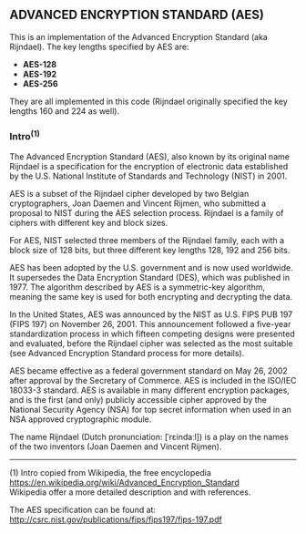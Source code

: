 ## ADVANCED ENCRYPTION STANDARD (AES)

This is an implementation of the Advanced Encryption Standard (aka Rijndael). The key lengths specified by AES are:

* __AES-128__
* __AES-192__
* __AES-256__

They are all implemented in this code (Rijndael originally specified the key lengths 160 and 224 as well).

### Intro<sup>(1)</sup>

The Advanced Encryption Standard (AES), also known by its original name Rijndael is a specification for the encryption of electronic data established by the U.S. National Institute of Standards and Technology (NIST) in 2001.

AES is a subset of the Rijndael cipher developed by two Belgian cryptographers, Joan Daemen and Vincent Rijmen, who submitted a proposal to NIST during the AES selection process. Rijndael is a family of ciphers with different key and block sizes.

For AES, NIST selected three members of the Rijndael family, each with a block size of 128 bits, but three different key lengths 128, 192 and 256 bits.

AES has been adopted by the U.S. government and is now used worldwide. It supersedes the Data Encryption Standard (DES), which was published in 1977. The algorithm described by AES is a symmetric-key algorithm, meaning the same key is used for both encrypting and decrypting the data.

In the United States, AES was announced by the NIST as U.S. FIPS PUB 197 (FIPS 197) on November 26, 2001. This announcement followed a five-year standardization process in which fifteen competing designs were presented and evaluated, before the Rijndael cipher was selected as the most suitable (see Advanced Encryption Standard process for more details).

AES became effective as a federal government standard on May 26, 2002 after approval by the Secretary of Commerce. AES is included in the ISO/IEC 18033-3 standard. AES is available in many different encryption packages, and is the first (and only) publicly accessible cipher approved by the National Security
Agency (NSA) for top secret information when used in an NSA approved cryptographic module.

The name Rijndael (Dutch pronunciation: [ˈrɛindaːl]) is a play on the names of the two inventors (Joan Daemen and Vincent Rijmen).
___

(1) Intro copied from Wikipedia, the free encyclopedia  
https://en.wikipedia.org/wiki/Advanced_Encryption_Standard  
Wikipedia offer a more detailed description and with references.


The AES specification can be found at:  
http://csrc.nist.gov/publications/fips/fips197/fips-197.pdf

